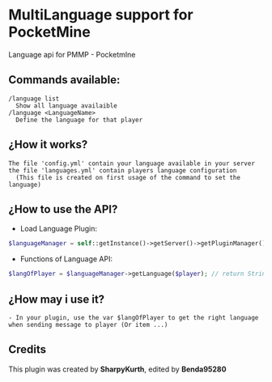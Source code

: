 # MultiLanguage support for PocketMine
Language api for PMMP - PocketmIne

## Commands available:

```TXT
/language list
  Show all language availaible
/language <LanguageName>
  Define the language for that player
```

## ¿How it works?
```TXT
The file 'config.yml' contain your language available in your server
the file 'languages.yml' contain players language configuration
  (This file is created on first usage of the command to set the language)
```

## ¿How to use the API?

- Load Language Plugin:
```PHP
$languageManager = self::getInstance()->getServer()->getPluginManager()->getPlugin("Language");
```
- Functions of Language API:
```PHP
$langOfPlayer = $languageManager->getLanguage($player); // return String (ex: 'en_US')
```

## ¿How may i use it?

```TXT
- In your plugin, use the var $langOfPlayer to get the right language when sending message to player (Or item ...)
```

## Credits
This plugin was created by **SharpyKurth**, edited by **Benda95280**
